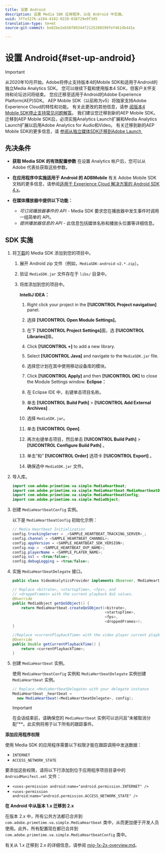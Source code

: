 ```yaml
---
title: 设置 Android
description: 设置 Media SDK 应用程序，以在 Android 中实施。
uuid: 3ffe3276-a104-4182-9220-038729e9f3d5
translation-type: tm+mt
source-git-commit: be82be2eb58f89344f2125288599fef461db441e

---
```



# 设置 Android{#set-up-android}

>[!IMPORTANT]
>
>从2020年10月开始，Adobe将停止支持版本4的Mobile SDK和适用于Android的独立Media Analytics SDK。 您可以继续下载和使用版本4 SDK，但客户关怀支持和论坛访问将结束。 您应迁移至适用于Android的Adobe Experience Platform(AEP)SDK。 AEP Mobile SDK（以前称为v5）将独家支持Adobe Experience Cloud的特性和功能。 有关此更改的其他信息，请参 [阅版本4 Mobile SDK停止支持常见问题解答](https://aep-sdks.gitbook.io/docs/version-4-sdk-end-of-support-faq)。 我们建议您迁移到新的AEP Mobile SDK。
迁移到AEP Mobile SDK后，必须实施Analytics Launch扩展和Media Analytics Launch扩展以启用Adobe Analytics for Audio和Video。 有关迁移到新的AEP Mobile SDK的更多信息，请 [参阅从独立媒体SDK迁移到Adobe Launch ](https://docs.adobe.com/content/help/en/media-analytics/using/sdk-implement/sdk-to-launch/sdk-to-launch-migration.html)


## 先决条件


* **获取 Media SDK 的有效配置参数**
在设置 Analytics 帐户后，您可以从 Adobe 代表处获取这些参数。
* **在应用程序中实施适用于 Android 的 ADBMobile**
有关 Adobe Mobile SDK 文档的更多信息，请参阅[适用于 Experience Cloud 解决方案的 Android SDK 4.x](https://docs.adobe.com/content/help/zh-Hans/mobile-services/android/overview.html)。

* **在媒体播放器中提供以下功能：**
   * *可订阅播放器事件的 API -* Media SDK 要求您在播放器中发生事件时调用一组简单的 API。
   * *提供播放器信息的 API* - 此信息包括媒体名称和播放头位置等详细信息。

## SDK 实施

1. 将[下载](/help/sdk-implement/download-sdks.md#download-2x-sdks)的 Media SDK 添加到您的项目中。

   1. 展开 Android zip 文件（例如，`MediaSDK-android-v2.*.zip`）。
   1. 验证 `MediaSDK.jar` 文件存在于 `libs/` 目录中。

   1. 将库添加到您的项目中。

      **IntelliJ IDEA：**

      1. Right click your project in the **[!UICONTROL Project navigation]** panel.
      1. 选择 **[!UICONTROL Open Module Settings]**。
      1. 在下 **[!UICONTROL Project Settings]**&#x200B;面，选 **[!UICONTROL Libraries]**&#x200B;择。

      1. Click **[!UICONTROL +]** to add a new library.
      1. Select **[!UICONTROL Java]** and navigate to the `MediaSDK.jar` file.

      1. 选择您计划在其中使用移动设备库的模块。
      1. Click **[!UICONTROL Apply]** and then **[!UICONTROL OK]** to close the Module Settings window.
      **Eclipse：**

      1. 在 Eclipse IDE 中，右键单击项目名称。
      1. 单击  **[!UICONTROL Build Path]** > **[!UICONTROL Add External Archives]** .
      1. 选择 `MediaSDK.jar`。
      1. 单击 **[!UICONTROL Open]**.
      1. 再次右键单击项目，然后单击 **[!UICONTROL Build Path]** > **[!UICONTROL Configure Build Path]** 。
      1. 单击“和” **[!UICONTROL Order]** 选项卡 **[!UICONTROL Export]** 。

      1. 确保选中 `MediaSDK.jar` 文件。


1. 导入库。

   ```java
   import com.adobe.primetime.va.simple.MediaHeartbeat;
   import com.adobe.primetime.va.simple.MediaHeartbeat.MediaHeartbeatDelegate;
   import com.adobe.primetime.va.simple.MediaHeartbeatConfig;
   import com.adobe.primetime.va.simple.MediaObject;
   ```

1. 创建 `MediaHeartbeatConfig` 实例。

   以下是 `MediaHeartbeatConfig` 初始化示例：

   ```java
   // Media Heartbeat Initialization
   config.trackingServer = _<SAMPLE_HEARTBEAT_TRACKING_SERVER>_;
   config.channel = <SAMPLE_HEARTBEAT_CHANNEL>;
   config.appVersion = <SAMPLE_HEARTBEAT_SDK_VERSION>;
   config.ovp =  <SAMPLE_HEARTBEAT_OVP_NAME>;
   config.playerName = <SAMPLE_PLAYER_NAME>;
   config.ssl = <true/false>;
   config.debugLogging = <true/false>;
   ```

1. 实施 `MediaHeartbeatDelegate` 接口。

   ```java
   public class VideoAnalyticsProvider implements Observer, MediaHeartbeatDelegate{}
   ```

   ```java
   // Replace <bitrate>, <startupTime>, <fps>, and  
   // <droppeFrames> with the current playback QoS values.  
   @Override
   public MediaObject getQoSObject() {
       return MediaHeartbeat.createQoSObject(<bitrate>,  
                                             <startupTime>,  
                                             <fps>,  
                                             <droppedFrames>);
   }
   
   //Replace <currentPlaybackTime> with the video player current playback time
   @Override
   public Double getCurrentPlaybackTime() {
       return <currentPlaybackTime>;
   }
   ```

1. 创建 `MediaHeartbeat` 实例。

   使用 `MediaHeartbeatConfig` 实例和 `MediaHertbeatDelegate` 实例创建 `MediaHeartbeat` 实例。

   ```java
   // Replace <MediaHertbeatDelegate> with your delegate instance
   MediaHeartbeat _heartbeat =  
     new MediaHeartbeat(<MediaHeartbeatDelegate>, config);
   ```

   >[!IMPORTANT]
   >
   >在会话结束前，请确保您的 `MediaHeartbeat` 实例可以访问且“未被取消分配”**。此实例将用于以下所有的跟踪事件。

**添加应用程序权限**

使用 Media SDK 的应用程序需要以下权限才能在跟踪调用中发送数据：

* `INTERNET`
* `ACCESS_NETWORK_STATE`

要添加这些权限，请将以下行添加到位于应用程序项目目录中的 `AndroidManifest.xml` 文件：

* `<uses-permission android:name="android.permission.INTERNET" />`
* `<uses-permission android:name="android.permission.ACCESS_NETWORK_STATE" />`

**在 Android 中从版本 1.x 迁移到 2.x**

在版本 2.x 中，所有公共方法都已合并到 `com.adobe.primetime.va.simple.MediaHeartbeat` 类中，从而更加便于开发人员使用。此外，所有配置现在都已合并到 `com.adobe.primetime.va.simple.MediaHeartbeatConfig` 类中。

有关从 1.x 迁移到 2.x 的详细信息，请参阅 [mig-1x-2x-overview.md](/help/sdk-implement/va-1x-to-2x/mig-1x-2x-overview.md)。
